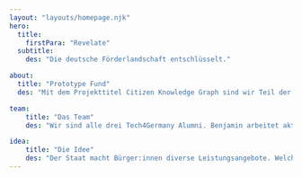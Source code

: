 ```yaml
---
layout: "layouts/homepage.njk"
hero:
  title:
    firstPara: "Revelate"
  subtitle:
    des: "Die deutsche Förderlandschaft entschlüsselt."

about:
  title: "Prototype Fund"
  des: "Mit dem Projekttitel Citizen Knowledge Graph sind wir Teil der 15. Förderrunde des Prototype Funds. Die Förderphase beginnt im März 2024 and dauert 6 Monate."

team:
    title: "Das Team"
    des: "Wir sind alle drei Tech4Germany Alumni. Benjamin arbeitet aktuell als Softwareentwickler im Projekt 'Neues Rechtsinformationssystem' beim DigitalService. Vanessa verbessert bei ifok digitale Dienstleistungen der Verwaltung. Ben arbeitet als Data Engineer bei SoundCloud."

idea:
    title: "Die Idee"
    des: "Der Staat macht Bürger:innen diverse Leistungsangebote. Welche Ansprüche bestehen, ist vielen Menschen nicht bewusst. Anträge werden oft gar nicht oder falsch gestellt. Leistungen gehen verloren. Revelate informiert Bürger:innen über ihre Rechte und Ansprüche und unterstützt sie dabei, Anträge ordnungsgemäß einzureichen."
---
```

